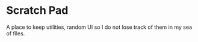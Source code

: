 # Scratch Pad

A place to keep utilities, random UI so I do not lose track of them in my sea of files.